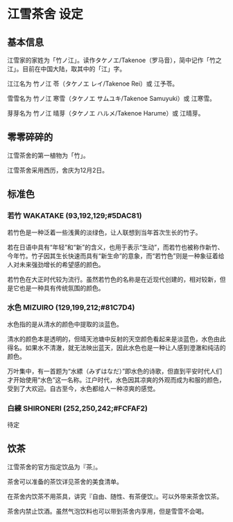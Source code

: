 # 江雪茶舍 设定

## 基本信息

江雪家的家姓为「竹ノ江」。读作タケノエ/Takenoe（罗马音），简中记作「竹之江」。目前在中国大陆，取其中的「江」字。

江江名为 竹ノ江 苓（タケノエ レイ/Takenoe Rei）或 江予苓。

雪雪名为 竹ノ江 寒雪（タケノエ サムユキ/Takenoe Samuyuki）或 江寒雪。

芽芽名为 竹ノ江 晴芽（タケノエ ハルメ/Takenoe Harume）或 江晴芽。

## 零零碎碎的

江雪茶舍的第一植物为「竹」。

江雪茶舍采用西历，舍庆为12月2日。



## 标准色

### 若竹 WAKATAKE (93,192,129;#5DAC81)

若竹色是一种泛着一些浅黄的淡绿色，让人联想到当年首次生长的竹子。

若在日语中具有“年轻”和“新”的含义，也用于表示“生动”，而若竹也被称作新竹、今年竹。竹子因其生长快速而具有“新生命”的意象，而“若竹色”则是一种象征着给人对未来强劲增长的希望感的颜色。

若竹色在大正时代较为流行。虽然若竹色的名称是在近现代创建的，相对较新，但是它也是一种具有传统氛围的颜色。

### 水色 MIZUIRO (129,199,212;#81C7D4)

水色指的是从清水的颜色中提取的淡蓝色。

清水的颜色本是透明的，但晴天池塘中反射的天空颜色看起来是淡蓝色，水色由此得名。如果水不清澈，就无法映出蓝天，因此水色也是一种让人感到澄澈和纯洁的颜色。

万叶集中，有一首题为“水縹（みずはなだ）”即水色的诗歌，但直到平安时代人们才开始使用“水色”这一名称。江户时代，水色因其凉爽的外观而成为和服的颜色，受到了大欢迎。自古至今，水色都给人一种凉爽的感觉。

### 白練 SHIRONERI (252,250,242;#FCFAF2)

待定



## 饮茶

江雪茶舍的官方指定饮品为『茶』。

茶舍可以准备的茶饮详见茶舍的美食清单。

在茶舍内饮茶不用茶具，讲究『自由、随性、有茶便饮』。可以外带来茶舍饮茶。

茶舍内禁止饮酒。虽然气泡饮料也可以带到茶舍内享用，但是雪雪不会喝。

